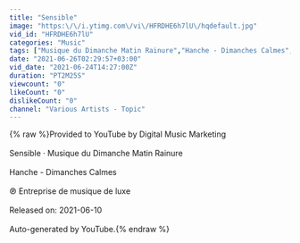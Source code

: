 ```yaml
---
title: "Sensible"
image: "https:\/\/i.ytimg.com\/vi\/HFRDHE6h7lU\/hqdefault.jpg"
vid_id: "HFRDHE6h7lU"
categories: "Music"
tags: ["Musique du Dimanche Matin Rainure","Hanche - Dimanches Calmes","Sensible"]
date: "2021-06-26T02:29:57+03:00"
vid_date: "2021-06-24T14:27:00Z"
duration: "PT2M25S"
viewcount: "0"
likeCount: "0"
dislikeCount: "0"
channel: "Various Artists - Topic"
---
```

{% raw %}Provided to YouTube by Digital Music Marketing<br /><br />Sensible · Musique du Dimanche Matin Rainure<br /><br />Hanche - Dimanches Calmes<br /><br />℗ Entreprise de musique de luxe<br /><br />Released on: 2021-06-10<br /><br />Auto-generated by YouTube.{% endraw %}

